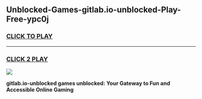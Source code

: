 
## Unblocked-Games-gitlab.io-unblocked-Play-Free-ypc0j
<h3>
<a href="https://premium76.site?title=gitlab.io-unblocked&ref=10A">CLICK TO PLAY</a></h3>
<hr>

<h3>
<a href="https://premium76.site?title=gitlab.io-unblocked&ref=10A">CLICK 2 PLAY</a>
  
</h3>

<a href="https://premium76.site?title=gitlab.io-unblocked&ref=10A"><img src="https://clearcache.store/games.png"></a>


**gitlab.io-unblocked games unblocked: Your Gateway to Fun and Accessible Online Gaming**
